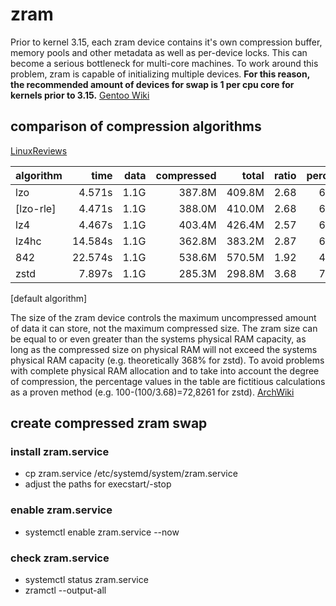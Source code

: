 # zram

Prior to kernel 3.15, each zram device contains it's own compression buffer, memory pools and other metadata as well as per-device locks. This can become a serious bottleneck for multi-core machines. To work around this problem, zram is capable of initializing multiple devices. **For this reason, the recommended amount of devices for swap is 1 per cpu core for kernels prior to 3.15.** [Gentoo Wiki][gentoowiki]

## comparison of compression algorithms

[LinuxReviews][linuxreviews]

| algorithm | time    | data | compressed | total  | ratio | percent |
| :-------- | ------: | ---: | ---------: | -----: | ----: | :-----: |
| lzo       | 4.571s  | 1.1G | 387.8M     | 409.8M | 2.68  | 63      |
| [lzo-rle] | 4.471s  | 1.1G | 388.0M     | 410.0M | 2.68  | 63      |
| lz4       | 4.467s  | 1.1G | 403.4M     | 426.4M | 2.57  | 62      |
| lz4hc     | 14.584s | 1.1G | 362.8M     | 383.2M | 2.87  | 66      |
| 842       | 22.574s | 1.1G | 538.6M     | 570.5M | 1.92  | 48      |
| zstd      | 7.897s  | 1.1G | 285.3M     | 298.8M | 3.68  | 73      |

[default algorithm]

The size of the zram device controls the maximum uncompressed amount of data it can store, not the maximum compressed size. The zram size can be equal to or even greater than the systems physical RAM capacity, as long as the compressed size on physical RAM will not exceed the systems physical RAM capacity (e.g. theoretically 368% for zstd). To avoid problems with complete physical RAM allocation and to take into account the degree of compression, the percentage values in the table are fictitious calculations as a proven method (e.g. 100-(100/3.68)=72,8261 for zstd). [ArchWiki][archwiki]

## create compressed zram swap

### install zram.service

- cp zram.service /etc/systemd/system/zram.service
- adjust the paths for execstart/-stop

### enable zram.service

- systemctl enable zram.service --now

### check zram.service

- systemctl status zram.service
- zramctl --output-all

[gentoowiki]: https://wiki.gentoo.org/wiki/Zram#Caveats.2FCons
[linuxreviews]: https://linuxreviews.org/Comparison_of_Compression_Algorithms#zram_block_drive_compression
[archwiki]: https://wiki.archlinux.org/title/Zram#Using_as_swap

